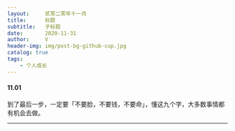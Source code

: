 ```yaml
---
layout:     贰零二零年十一月
title:      标题
subtitle:   子标题
date:       2020-11-31
author:     V
header-img: img/post-bg-github-cup.jpg
catalog: true
tags:
    - 个人成长
---
```


#### 11.01

到了最后一步，一定要「不要脸，不要钱，不要命」，懂这九个字，大多数事情都有机会去做。

---